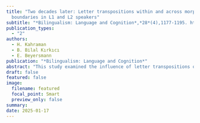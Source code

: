 ```yaml
---
title: "Two decades later: Letter transpositions within and across morpheme
  boundaries in L1 and L2 speakers"
subtitle: "*Bilingualism: Language and Cognition*,*28*(4),1177-1195. https://doi.org/10.1017/S1366728924001020"
publication_types:
  - "2"
authors:
  - H. Kahraman
  - B. Bilal Kırkıcı
  - E. Beyersmann
publication: "*Bilingualism: Language and Cognition*"
abstract: "This study examined the influence of letter transpositions on morphological facilitation in L1 English and L1 Chinese-L2 English speakers. Morphological priming effects were investigated by comparing morphologically complex primes that either contained transposed-letters (TL) within the stem or across the morpheme boundary, relative to a substituted-letter (SL) control. Within two masked primed lexical decision experiments, the same stem targets were preceded by morphologically related, TL-within, SL-within, TL-across, SL-across, or unrelated primes. Reaction time analyses with morphologically intact primes revealed facilitation in both L1 and L2 English. In L1, TL-within priming was significant, while the magnitude of TL-across priming varied as a function of positional specific bigram frequency and spelling proficiency. In L2, TL-priming was entirely absent. These findings support models of complex word recognition that accommodate relative flexibility in letter position encoding."
draft: false
featured: false
image:
  filename: featured
  focal_point: Smart
  preview_only: false
summary: 
date: 2025-01-17
---
```

